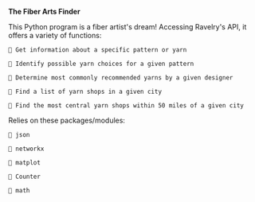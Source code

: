**The Fiber Arts Finder**

This Python program is a fiber artist's dream! Accessing Ravelry's API, it offers a variety of functions:

    🧶 Get information about a specific pattern or yarn

    🧶 Identify possible yarn choices for a given pattern

    🧶 Determine most commonly recommended yarns by a given designer

    🧶 Find a list of yarn shops in a given city

    🧶 Find the most central yarn shops within 50 miles of a given city


Relies on these packages/modules:

    🐍 json

    🐍 networkx

    🐍 matplot

    🐍 Counter

    🐍 math
